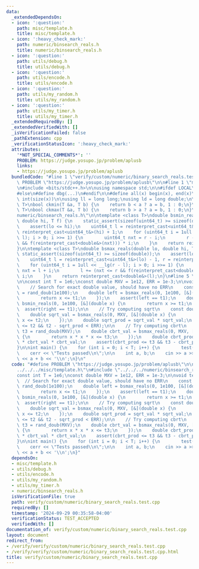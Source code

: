 ```yaml
---
data:
  _extendedDependsOn:
  - icon: ':question:'
    path: misc/template.h
    title: misc/template.h
  - icon: ':heavy_check_mark:'
    path: numeric/binsearch_reals.h
    title: numeric/binsearch_reals.h
  - icon: ':question:'
    path: utils/debug.h
    title: utils/debug.h
  - icon: ':question:'
    path: utils/encode.h
    title: utils/encode.h
  - icon: ':question:'
    path: utils/my_random.h
    title: utils/my_random.h
  - icon: ':question:'
    path: utils/my_timer.h
    title: utils/my_timer.h
  _extendedRequiredBy: []
  _extendedVerifiedWith: []
  _isVerificationFailed: false
  _pathExtension: cpp
  _verificationStatusIcon: ':heavy_check_mark:'
  attributes:
    '*NOT_SPECIAL_COMMENTS*': ''
    PROBLEM: https://judge.yosupo.jp/problem/aplusb
    links:
    - https://judge.yosupo.jp/problem/aplusb
  bundledCode: "#line 1 \"verify/custom/numeric/binary_search_reals.test.cpp\"\n#define\
    \ PROBLEM \"https://judge.yosupo.jp/problem/aplusb\"\n\n#line 1 \"misc/template.h\"\
    \n#include <bits/stdc++.h>\n\nusing namespace std;\n\n#ifdef LOCAL\n#include <utils>\n\
    #else\n#define dbg(...)\n#endif\n\n#define all(x) begin(x), end(x)\n#define sz(x)\
    \ int(size(x))\n\nusing ll = long long;\nusing ld = long double;\n\ntemplate <class\
    \ T>\nbool ckmin(T &a, T b) {\n    return b < a ? a = b, 1 : 0;\n}\ntemplate <class\
    \ T>\nbool ckmax(T &a, T b) {\n    return b > a ? a = b, 1 : 0;\n}\n#line 2 \"\
    numeric/binsearch_reals.h\"\n\ntemplate <class T>\ndouble bsmin_reals(double lo,\
    \ double hi, T f) {\n    static_assert(sizeof(uint64_t) >= sizeof(double));\n\
    \    assert(lo <= hi);\n    uint64_t l = reinterpret_cast<uint64_t&>(lo), r =\
    \ reinterpret_cast<uint64_t&>(hi) + 1;\n    for (uint64_t i = 1ull << __lg(r -\
    \ l); i > 0; i >>= 1) {\n        uint64_t nxt = r - i;\n        r -= (nxt >= l\
    \ && f(reinterpret_cast<double&>(nxt))) * i;\n    }\n    return reinterpret_cast<double&>(r);\n\
    }\n\ntemplate <class T>\ndouble bsmax_reals(double lo, double hi, T f) {\n   \
    \ static_assert(sizeof(uint64_t) >= sizeof(double));\n    assert(lo <= hi);\n\
    \    uint64_t l = reinterpret_cast<uint64_t&>(lo) - 1, r = reinterpret_cast<uint64_t&>(hi);\n\
    \    for (uint64_t i = 1ull << __lg(r - l); i > 0; i >>= 1) {\n        uint64_t\
    \ nxt = l + i;\n        l += (nxt <= r && f(reinterpret_cast<double&>(nxt))) *\
    \ i;\n    }\n    return reinterpret_cast<double&>(l);\n}\n#line 5 \"verify/custom/numeric/binary_search_reals.test.cpp\"\
    \n\nconst int T = 1e6;\nconst double MXV = 1e12, ERR = 1e-3;\n\nvoid test() {\n\
    \    // Search for exact double value, should have no ERR\n    const double t1\
    \ = rand_doub(1e100);\n    double left = bsmax_reals(0, 1e100, [&](double x) {\n\
    \        return x <= t1;\n    });\n    assert(left == t1);\n    double right =\
    \ bsmin_reals(0, 1e100, [&](double x) {\n        return x >= t1;\n    });\n  \
    \  assert(right == t1);\n\n    // Try computing sqrt\n    const double t2 = rand_doub(MXV);\n\
    \    double sqrt_val = bsmax_reals(0, MXV, [&](double x) {\n        return x *\
    \ x <= t2;\n    });\n    double sqrt_prod = sqrt_val * sqrt_val;\n    assert(sqrt_prod\
    \ <= t2 && t2 - sqrt_prod < ERR);\n\n    // Try computing cbrt\n    const double\
    \ t3 = rand_doub(MXV);\n    double cbrt_val = bsmax_reals(0, MXV, [&](double x)\
    \ {\n        return x * x * x <= t3;\n    });\n    double cbrt_prod = cbrt_val\
    \ * cbrt_val * cbrt_val;\n    assert(cbrt_prod <= t3 && t3 - cbrt_prod < ERR);\n\
    }\n\nint main() {\n    for (int i = 0; i < T; i++) {\n        test();\n    }\n\
    \    cerr << \"Tests passed\\n\";\n\n    int a, b;\n    cin >> a >> b;\n    cout\
    \ << a + b << '\\n';\n}\n"
  code: "#define PROBLEM \"https://judge.yosupo.jp/problem/aplusb\"\n\n#include \"\
    ../../../misc/template.h\"\n#include \"../../../numeric/binsearch_reals.h\"\n\n\
    const int T = 1e6;\nconst double MXV = 1e12, ERR = 1e-3;\n\nvoid test() {\n  \
    \  // Search for exact double value, should have no ERR\n    const double t1 =\
    \ rand_doub(1e100);\n    double left = bsmax_reals(0, 1e100, [&](double x) {\n\
    \        return x <= t1;\n    });\n    assert(left == t1);\n    double right =\
    \ bsmin_reals(0, 1e100, [&](double x) {\n        return x >= t1;\n    });\n  \
    \  assert(right == t1);\n\n    // Try computing sqrt\n    const double t2 = rand_doub(MXV);\n\
    \    double sqrt_val = bsmax_reals(0, MXV, [&](double x) {\n        return x *\
    \ x <= t2;\n    });\n    double sqrt_prod = sqrt_val * sqrt_val;\n    assert(sqrt_prod\
    \ <= t2 && t2 - sqrt_prod < ERR);\n\n    // Try computing cbrt\n    const double\
    \ t3 = rand_doub(MXV);\n    double cbrt_val = bsmax_reals(0, MXV, [&](double x)\
    \ {\n        return x * x * x <= t3;\n    });\n    double cbrt_prod = cbrt_val\
    \ * cbrt_val * cbrt_val;\n    assert(cbrt_prod <= t3 && t3 - cbrt_prod < ERR);\n\
    }\n\nint main() {\n    for (int i = 0; i < T; i++) {\n        test();\n    }\n\
    \    cerr << \"Tests passed\\n\";\n\n    int a, b;\n    cin >> a >> b;\n    cout\
    \ << a + b << '\\n';\n}"
  dependsOn:
  - misc/template.h
  - utils/debug.h
  - utils/encode.h
  - utils/my_random.h
  - utils/my_timer.h
  - numeric/binsearch_reals.h
  isVerificationFile: true
  path: verify/custom/numeric/binary_search_reals.test.cpp
  requiredBy: []
  timestamp: '2024-09-29 00:35:58-04:00'
  verificationStatus: TEST_ACCEPTED
  verifiedWith: []
documentation_of: verify/custom/numeric/binary_search_reals.test.cpp
layout: document
redirect_from:
- /verify/verify/custom/numeric/binary_search_reals.test.cpp
- /verify/verify/custom/numeric/binary_search_reals.test.cpp.html
title: verify/custom/numeric/binary_search_reals.test.cpp
---
```

